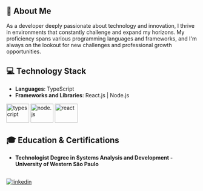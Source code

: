## 🚀 About Me
As a developer deeply passionate about technology and innovation, I thrive in environments that constantly challenge and expand my horizons. My proficiency spans various programming languages and frameworks, and I'm always on the lookout for new challenges and professional growth opportunities.

## 💻 Technology Stack
- **Languages**: TypeScript
- **Frameworks and Libraries**: React.js | Node.js
<div>
  <img alt="typescript" height="50" width="60" src="https://cdn.jsdelivr.net/gh/devicons/devicon/icons/typescript/typescript-original.svg" />
  <img alt="node.js" height="50" width="60" src="https://cdn.jsdelivr.net/gh/devicons/devicon@latest/icons/nodejs/nodejs-plain-wordmark.svg" />        
  <img alt="react" height="50" width="60" src="https://cdn.jsdelivr.net/gh/devicons/devicon@latest/icons/react/react-original-wordmark.svg" />
</div>

## 🎓 Education & Certifications
- **Technologist Degree in Systems Analysis and Development - University of Western São Paulo**

##
  <a href="https://www.linkedin.com/in/eduardo-rossetti/" target="_blank"><img alt="linkedin" src="https://img.shields.io/badge/LinkedIn-0077B5?style=for-the-badge&logo=linkedin&logoColor=white"></a>
